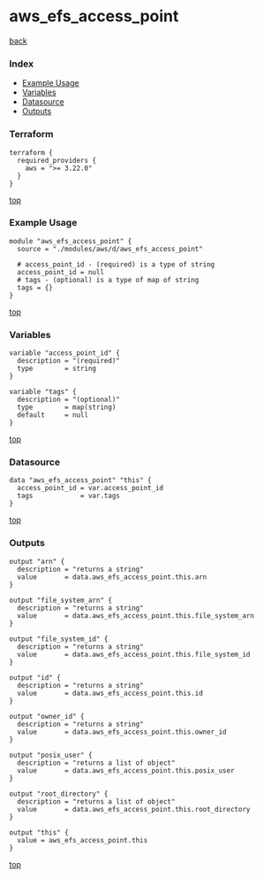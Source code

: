 # aws_efs_access_point
[back](../aws.md)
### Index
- [Example Usage](#example-usage)
- [Variables](#variables)
- [Datasource](#datasource)
- [Outputs](#outputs)
### Terraform
```hcl
terraform {
  required_providers {
    aws = ">= 3.22.0"
  }
}
```
[top](#index)
### Example Usage
```hcl
module "aws_efs_access_point" {
  source = "./modules/aws/d/aws_efs_access_point"

  # access_point_id - (required) is a type of string
  access_point_id = null
  # tags - (optional) is a type of map of string
  tags = {}
}
```
[top](#index)
### Variables
```hcl
variable "access_point_id" {
  description = "(required)"
  type        = string
}

variable "tags" {
  description = "(optional)"
  type        = map(string)
  default     = null
}
```
[top](#index)

### Datasource
```hcl
data "aws_efs_access_point" "this" {
  access_point_id = var.access_point_id
  tags            = var.tags
}
```
[top](#index)
### Outputs
```hcl
output "arn" {
  description = "returns a string"
  value       = data.aws_efs_access_point.this.arn
}

output "file_system_arn" {
  description = "returns a string"
  value       = data.aws_efs_access_point.this.file_system_arn
}

output "file_system_id" {
  description = "returns a string"
  value       = data.aws_efs_access_point.this.file_system_id
}

output "id" {
  description = "returns a string"
  value       = data.aws_efs_access_point.this.id
}

output "owner_id" {
  description = "returns a string"
  value       = data.aws_efs_access_point.this.owner_id
}

output "posix_user" {
  description = "returns a list of object"
  value       = data.aws_efs_access_point.this.posix_user
}

output "root_directory" {
  description = "returns a list of object"
  value       = data.aws_efs_access_point.this.root_directory
}

output "this" {
  value = aws_efs_access_point.this
}
```
[top](#index)
